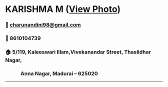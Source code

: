 # KARISHMA M   ([View Photo][1])          

                                                                                       

### :email:   [charunandini98@gmail.com](charunandini98@gmail.com) 

### :iphone: 8610104739

### :house:  5/119, Kaleeswari Illam,Vivekanandar Street,	Thasildhar Nagar, 
### &emsp;&emsp;&emsp;Anna Nagar, Madurai – 625020


---

[1]:https://github.com/KarishmaMarimuthu/resume/blob/master/Karish%20Photo.JPG



